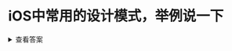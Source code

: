 
# iOS中常用的设计模式，举例说一下
<details>
  <summary>查看答案</summary>
  
  - 代理模式
  - 观察者模式
  - 单利模式
  - 工厂模式
  - 适配器模式
  - 外观模式
</details>
